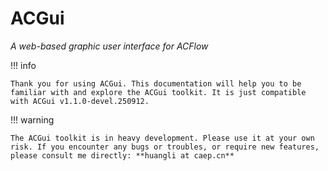 # ACGui

*A web-based graphic user interface for ACFlow*

!!! info

    Thank you for using ACGui. This documentation will help you to be familiar with and explore the ACGui toolkit. It is just compatible with ACGui v1.1.0-devel.250912.

!!! warning

    The ACGui toolkit is in heavy development. Please use it at your own risk. If you encounter any bugs or troubles, or require new features, please consult me directly: **huangli at caep.cn**
